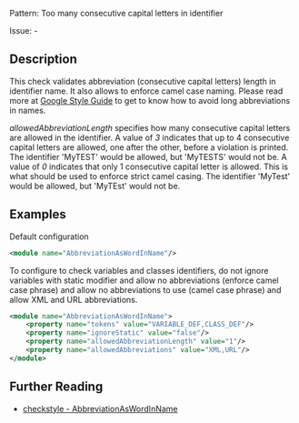 Pattern: Too many consecutive capital letters in identifier

Issue: -

## Description

This check validates abbreviation (consecutive capital letters) length in identifier name. It also allows to enforce camel case naming. Please read more at [Google Style Guide](http://checkstyle.sourceforge.net/reports/google-java-style-20170228.html#s5.3-camel-case) to get to know how to avoid long abbreviations in names. 

_allowedAbbreviationLength_ specifies how many consecutive capital letters are allowed in the identifier. A value of _3_ indicates that up to 4 consecutive capital letters are allowed, one after the other, before a violation is printed. The identifier 'MyTEST' would be allowed, but 'MyTESTS' would not be. A value of _0_ indicates that only 1 consecutive capital letter is allowed. This is what should be used to enforce strict camel casing. The identifier 'MyTest' would be allowed, but 'MyTEst' would not be. 

## Examples

Default configuration 


```xml
<module name="AbbreviationAsWordInName"/>
```


To configure to check variables and classes identifiers, do not ignore variables with static modifier and allow no abbreviations (enforce camel case phrase) and allow no abbreviations to use (camel case phrase) and allow XML and URL abbreviations. 


```xml
<module name="AbbreviationAsWordInName">
    <property name="tokens" value="VARIABLE_DEF,CLASS_DEF"/>
    <property name="ignoreStatic" value="false"/>
    <property name="allowedAbbreviationLength" value="1"/>
    <property name="allowedAbbreviations" value="XML,URL"/>
</module>
```

## Further Reading

* [checkstyle - AbbreviationAsWordInName](https://checkstyle.sourceforge.io/checks/naming/abbreviationaswordinname.html#AbbreviationAsWordInName)
